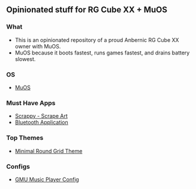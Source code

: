 ## Opinionated stuff for RG Cube XX + MuOS

### What

- This is an opinionated repository of a proud Anbernic RG Cube XX owner with MuOS.
- MuOS because it boots fastest, runs games fastest, and drains battery slowest.

### OS

- [MuOS](https://muos.dev)

### Must Have Apps

- [Scrappy - Scrape Art](https://github.com/gabrielfvale/scrappy/releases)
- [Bluetooth Application](https://github.com/nvcuong1312/bltMuos/releases)

### Top Themes

- [Minimal Round Grid Theme](https://community.muos.dev/t/pixie-minimal-round-grid/89)

### Configs

- [GMU Music Player Config](./GMU%20Music%20Player)
